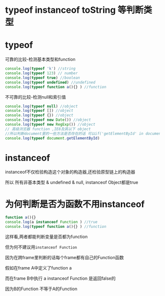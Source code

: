 # typeof instanceof toString 等判断类型

# typeof 

可靠的比较-检测基本类型和function

```javascript
console.log(typeof 'k') //string
console.log(typeof 123) // number
console.log(typeof true) //boolean
console.log(typeof undefined) //undefined
console.log(typeof function a(){} ) //function
```

不可靠的比较-检测null和索引值

```javascript
console.log(typeof null) //object
console.log(typeof []) //object
console.log(typeof {}) //object
console.log(typeof new Date()) //object
console.log(typeof new RegExp()) //object
// 高级浏览器 function ,IE8及其以下 object
//所以判断document里的一些方法是否存在的话 可以if('getElementById' in document)
console.log(typeof document.getElementById) 

```

# instanceof 

instanceof不仅检验构造这个对象的构造器,还检验原型链上的构造器

所以 所有非基本类型 & undefined & null, instanceof Object都是true

# 为何判断是否为函数不用instanceof

```javascript
function a(){}
console.log(a instanceof Function ) //true
console.log(typeof function a(){} ) //function
```

这样看,两者都能判断变量是否都为function

但为何不建议用`instanceof Function`

因为在跨frame里判断的话每个frame都有自己的Function函数

假如在frame A中定义了function a

而在frame B中执行 a instanceof Function 是返回false的

因为B的Function 不等于A的Function



